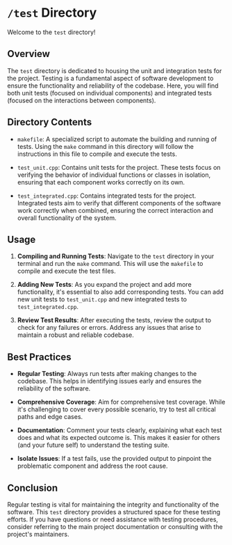 # `/test` Directory

Welcome to the `test` directory!

## Overview

The `test` directory is dedicated to housing the unit and integration tests for the project. Testing is a fundamental aspect of software development to ensure the functionality and reliability of the codebase. Here, you will find both unit tests (focused on individual components) and integrated tests (focused on the interactions between components).

## Directory Contents

- `makefile`: A specialized script to automate the building and running of tests. Using the `make` command in this directory will follow the instructions in this file to compile and execute the tests.

- `test_unit.cpp`: Contains unit tests for the project. These tests focus on verifying the behavior of individual functions or classes in isolation, ensuring that each component works correctly on its own.

- `test_integrated.cpp`: Contains integrated tests for the project. Integrated tests aim to verify that different components of the software work correctly when combined, ensuring the correct interaction and overall functionality of the system.

## Usage

1. **Compiling and Running Tests**: Navigate to the `test` directory in your terminal and run the `make` command. This will use the `makefile` to compile and execute the test files.

2. **Adding New Tests**: As you expand the project and add more functionality, it's essential to also add corresponding tests. You can add new unit tests to `test_unit.cpp` and new integrated tests to `test_integrated.cpp`.

3. **Review Test Results**: After executing the tests, review the output to check for any failures or errors. Address any issues that arise to maintain a robust and reliable codebase.

## Best Practices

- **Regular Testing**: Always run tests after making changes to the codebase. This helps in identifying issues early and ensures the reliability of the software.

- **Comprehensive Coverage**: Aim for comprehensive test coverage. While it's challenging to cover every possible scenario, try to test all critical paths and edge cases.

- **Documentation**: Comment your tests clearly, explaining what each test does and what its expected outcome is. This makes it easier for others (and your future self) to understand the testing suite.

- **Isolate Issues**: If a test fails, use the provided output to pinpoint the problematic component and address the root cause.

## Conclusion

Regular testing is vital for maintaining the integrity and functionality of the software. This `test` directory provides a structured space for these testing efforts. If you have questions or need assistance with testing procedures, consider referring to the main project documentation or consulting with the project's maintainers.